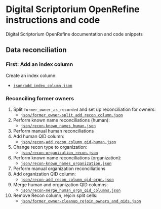 # Digital Scriptorium OpenRefine instructions and code

Digital Scriptorium OpenRefine documentation and code snippets

## Data reconciliation

### First: Add an index column

Create an index column:

- [`json/add_index_column.json`][add_index_column]

[add_index_column]:   json/add_index_column.json    "Add index column"

### Reconciling former owners

1. Split `former_owner_as_recorded` and set up reconciliation for owners:
    - [`json/former_owner-split_add_recon_column.json`][split_owner]
2. Perform known name reconciliations (human):
    - [`json/recon-known_names_human.json`][known_names]
3. Perform manual human reconciliations
4. Add human QID column:
    - [`json/recon-add_recon_column_qid-human.json`][add_reconned_qids]
5. Change recon type to organization:
    - [`json/recon-organization_recon.json`][orgn_recon]
6. Perform known name reconciliations (organization):
    - [`json/recon-known_names_organization.json`][known_names_orgn]
7. Perform manual organization reconciliations
8. Add organization QID column:
    - [`json/recon-add_recon_column_qid-orgn.json`][add_orgn_qids]
9. Merge human and organization QID columns:
    - [`json/recon-merge_human_orgn_qid_columns.json`][merge_qid_cols]
10. Remove Recon column, rejoin split cells:
    - [`json/former_owner-cleanup_rejoin_owners_and_qids.json`][cleanup_owner]


[split_owner]:        json/former_owner-split_add_recon_column.json           "Split owner and reconcile"
[known_names]:        json/recon-known_names_human.json                       "Known human name reconciliations"
[add_reconned_qids]:  json/recon-add_recon_column_qid-human.json              "Add human QID column for reconciliations"
[orgn_recon]:         json/recon-organization_recon.json                      "Start recon for type org"
[known_names_orgn]:   json/recon-known_names_organization.json                "Known organization name reconciliations"
[add_orgn_qids]:      json/recon-add_recon_column_qid-orgn.json               "Add organization QID column for reconciliations"
[merge_qid_cols]:     json/recon-merge_human_orgn_qid_columns.json            "Merge human, orgn QID columns"
[cleanup_owner]:      json/former_owner-cleanup_rejoin_owners_and_qids.json   "Cleanup and rejoin owners and QIDs"
